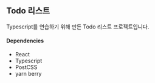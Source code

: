 ## Todo 리스트

Typescript를 연습하기 위해 만든 Todo 리스트 프로젝트입니다.

#### Dependencies

- React
- Typescript
- PostCSS
- yarn berry

